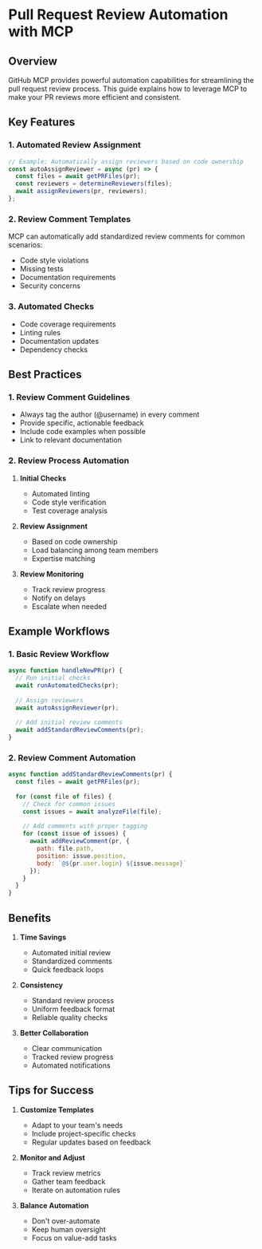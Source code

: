 # Pull Request Review Automation with MCP

## Overview

GitHub MCP provides powerful automation capabilities for streamlining the pull request review process. This guide explains how to leverage MCP to make your PR reviews more efficient and consistent.

## Key Features

### 1. Automated Review Assignment

```javascript
// Example: Automatically assign reviewers based on code ownership
const autoAssignReviewer = async (pr) => {
  const files = await getPRFiles(pr);
  const reviewers = determineReviewers(files);
  await assignReviewers(pr, reviewers);
};
```

### 2. Review Comment Templates

MCP can automatically add standardized review comments for common scenarios:

- Code style violations
- Missing tests
- Documentation requirements
- Security concerns

### 3. Automated Checks

- Code coverage requirements
- Linting rules
- Documentation updates
- Dependency checks

## Best Practices

### 1. Review Comment Guidelines

- Always tag the author (@username) in every comment
- Provide specific, actionable feedback
- Include code examples when possible
- Link to relevant documentation

### 2. Review Process Automation

1. **Initial Checks**
   - Automated linting
   - Code style verification
   - Test coverage analysis

2. **Review Assignment**
   - Based on code ownership
   - Load balancing among team members
   - Expertise matching

3. **Review Monitoring**
   - Track review progress
   - Notify on delays
   - Escalate when needed

## Example Workflows

### 1. Basic Review Workflow

```javascript
async function handleNewPR(pr) {
  // Run initial checks
  await runAutomatedChecks(pr);
  
  // Assign reviewers
  await autoAssignReviewer(pr);
  
  // Add initial review comments
  await addStandardReviewComments(pr);
}
```

### 2. Review Comment Automation

```javascript
async function addStandardReviewComments(pr) {
  const files = await getPRFiles(pr);
  
  for (const file of files) {
    // Check for common issues
    const issues = await analyzeFile(file);
    
    // Add comments with proper tagging
    for (const issue of issues) {
      await addReviewComment(pr, {
        path: file.path,
        position: issue.position,
        body: `@${pr.user.login} ${issue.message}`
      });
    }
  }
}
```

## Benefits

1. **Time Savings**
   - Automated initial review
   - Standardized comments
   - Quick feedback loops

2. **Consistency**
   - Standard review process
   - Uniform feedback format
   - Reliable quality checks

3. **Better Collaboration**
   - Clear communication
   - Tracked review progress
   - Automated notifications

## Tips for Success

1. **Customize Templates**
   - Adapt to your team's needs
   - Include project-specific checks
   - Regular updates based on feedback

2. **Monitor and Adjust**
   - Track review metrics
   - Gather team feedback
   - Iterate on automation rules

3. **Balance Automation**
   - Don't over-automate
   - Keep human oversight
   - Focus on value-add tasks